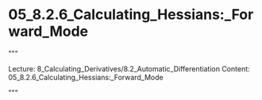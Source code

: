 # 05_8.2.6_Calculating_Hessians:_Forward_Mode

"""

Lecture: 8_Calculating_Derivatives/8.2_Automatic_Differentiation
Content: 05_8.2.6_Calculating_Hessians:_Forward_Mode

"""

